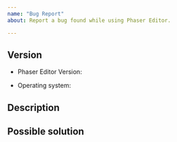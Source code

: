 ```yaml
---
name: "Bug Report"
about: Report a bug found while using Phaser Editor.

---
```


<!--
If you own a license and you need more priority on this issue, please email us from the email you used to purchase the license.
-->


## Version
<!--
Enter the version of Phaser Editor you're using. You can find this information on the main menu Help > About.
-->
* Phaser Editor Version:
<!--
Place the operating system **below** this comment.
-->
* Operating system:


## Description

<!--
A description of the bug, with the expected behavior and the actual behavior. Use images if it is needed, as well as demo projects, to help reproduce the bug.
-->


## Possible solution

<!--
Maybe you found a solution or workaround. Please, write it here.
-->
